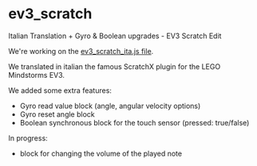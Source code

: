 # ev3_scratch
Italian Translation + Gyro & Boolean upgrades - EV3 Scratch Edit

We're working on the [ev3_scratch_ita.js file](http://scollovati.github.io/ev3_scratch/ev3_scratch_ita.js).

We translated in italian the famous ScratchX plugin for the LEGO Mindstorms EV3.

We added some extra features:
- Gyro read value block (angle, angular velocity options)
- Gyro reset angle block
- Boolean synchronous block for the touch sensor (pressed: true/false)

In progress:
- block for changing the volume of the played note
